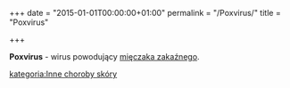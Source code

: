+++
date = "2015-01-01T00:00:00+01:00"
permalink = "/Poxvirus/"
title = "Poxvirus"

+++

**Poxvirus** - wirus powodujący [mięczaka zakaźnego](/atopedia/Mięczak_zakaźny "wikilink").

[kategoria:Inne choroby skóry](/atopedia/kategoria:Inne_choroby_skóry "wikilink")